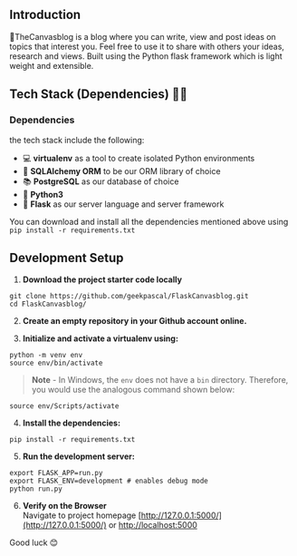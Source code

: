 ## Introduction
🎨TheCanvasblog is a blog where you can write, view and post ideas on topics that interest you. Feel free to use it to share with others your ideas, research and views.
Built using the Python flask framework which is light weight and extensible.

## Tech Stack (Dependencies) 👩‍💻 

### Dependencies 
the tech stack include the following:
 * 💻 **virtualenv** as a tool to create isolated Python environments
 * 🛅 **SQLAlchemy ORM** to be our ORM library of choice
 * 📚 **PostgreSQL** as our database of choice
 * 🐍 **Python3** 
 * 🧪 **Flask** as our server language and server framework
 
You can download and install all the dependencies mentioned above using `pip install -r requirements.txt` 

## Development Setup 
1. **Download the project starter code locally**
```
git clone https://github.com/geekpascal/FlaskCanvasblog.git
cd FlaskCanvasblog/ 
```

2. **Create an empty repository in your Github account online.**

3. **Initialize and activate a virtualenv using:**

```
python -m venv env
source env/bin/activate  
```
>**Note** - In Windows, the `env` does not have a `bin` directory. Therefore, you would use the analogous command shown below:
```
source env/Scripts/activate
```

4. **Install the dependencies:** 
```
pip install -r requirements.txt
```

5. **Run the development server:**
```
export FLASK_APP=run.py
export FLASK_ENV=development # enables debug mode
python run.py
```

6. **Verify on the Browser**<br>
Navigate to project homepage [http://127.0.0.1:5000/](http://127.0.0.1:5000/) or [http://localhost:5000](http://localhost:5000)

Good luck 😊

